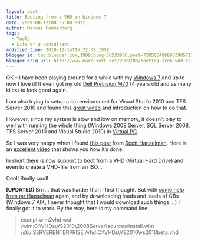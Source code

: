 ```yaml
---
layout: post
title: Booting from a VHD in Windows 7
date: 2009-08-12T08:35:00.002Z
author: Marcus Hammarberg
tags:
  - Tools
  - Life of a consultant
modified_time: 2010-12-14T15:22:38.195Z
blogger_id: tag:blogger.com,1999:blog-36533086.post-7385064068883905711
blogger_orig_url: http://www.marcusoft.net/2009/08/booting-from-vhd-in-windows-7.html
---
```



OK – I have been playing around for a while with my
<a href="http://www.microsoft.com/windows/windows-7/"
target="_blank">Windows 7</a> and up to now I love it! It even got my
old <a
href="http://tbn1.google.com/images?q=tbn:uMf9EXIHxwjx2M:http://laptoplogic.com/data/resources/images/31/laptop.jpg"
target="_blank">Dell Precision M70</a> (4 years old and as many kilos)
to look good again.

I am also trying to setup a lab environment for Visual Studio 2010 and
TFS Server 2010 and found this <a
href="http://channel9.msdn.com/shows/10-4/10-4-Episode-20-Downloading-and-Installing-Visual-Studio-2010-Beta-1/"
target="_blank">great video</a> and introduction on how to do that.

However, since my system is slow and low on memory, it doesn’t play to
well with running the whole thing (Windows 2008 Server, SQL Server 2008,
TFS Server 2010 and Visual Studio 2010) in
<a href="http://www.microsoft.com/windows/virtual-pc/"
target="_blank">Virtual PC</a>.

So I was very happy when I found <a
href="http://www.hanselman.com/blog/LessVirtualMoreMachineWindows7AndTheMagicOfBootToVHD.aspx"
target="_blank">this post</a> from
<a href="http://www.hanselman.com/" target="_blank">Scott Hanselman</a>.
Here is an <a
href="http://blogs.msdn.com/mikekol/archive/2009/05/14/the-virtualization-nation-podcast-episode-3-want-to-boot-a-physical-computer-from-a-vhd.aspx"
target="_blank">excellent video</a> that shows you how it’s done.

In short there is now support to boot from a VHD (Virtual Hard Drive)
and even to create a VHD-file from an ISO…

Cool! Really cool!

**\[UPDATED\]
<span class="Apple-style-span" style="font-weight: normal">Brrr... that
was harder than I first thought. But with <a
href="http://www.hanselman.com/blog/StepByStepTurningAWindows7DVDOrISOIntoABootableVHDVirtualMachine.aspx"
target="_blank">some help from mr Hanselman</a> again, and by
downloading loads and loads of GBs (Windows 7 AIK, I never thought that
I would download such things ...) I finally got it to work. By the way,
here is my command line:**

> cscript wim2vhd.wsf /wim:C:\VHDs\VS2010\2008Server\sources\install.wim
> /sku:SERVERENTERPRISE /vhd:C:\VHDs\VS2010\vs2010beta.vhd
